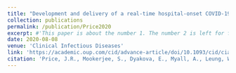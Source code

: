 ```yaml
---
title: "Development and delivery of a real-time hospital-onset COVID-19 surveillance system using network analysis"
collection: publications
permalink: /publication/Price2020
excerpt: #'This paper is about the number 1. The number 2 is left for future work.'
date: 2020-08-08
venue: 'Clinical Infectious Diseases'
link: 'https://academic.oup.com/cid/advance-article/doi/10.1093/cid/ciaa892/5868508'
citation: 'Price, J.R., Mookerjee, S., Dyakova, E., Myall, A., Leung, W., Weiße, A.Y., Shersing, Y., Brannigan, E.T., Galletly, T., Muir, D. and Randell, P., 2020. Development and delivery of a real-time hospital-onset COVID-19 surveillance system using network analysis. Clinical Infectious Diseases.'
---
```



